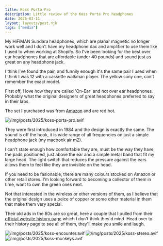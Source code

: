 ```yaml
---
title: Koss Porta Pro
description: Little review of the Koss Porta Pro headphones
date: 2025-03-11
layout: layouts/post.njk
tags: ["media"]
---
```


My HiFiMAN Sundara headphones, which are planar magnetic no longer work well and I don't have my headphone dac and amplifier to use them like I used to when working at Shopify. So I've been looking for the best over ear headphones that are affordable (under 40 pounds) and sound just as great on any headphone jack.

I think I've found the pair, and funnily enough it's the same pair I used when I think I was 12 with a cassette walkman player. The yellow sony one, can't remember the exact model.

First off, I love how they are called 'On-Ear' and not over ear headphones. Probably what the original designers of great headphones preferred to say in their labs.

The set I purchased was from [Amazon](https://www.amazon.co.uk/dp/B005I49784) and are red hot.

![/img/posts/2025/koss-porta-pro.avif](/img/posts/2025/koss-porta-pro.avif)

They were first introduced in 1984 and the design is exactly the same. The sound is off the hook, it is wide range of all frequencies on just a simple headphone jack (my macbook air m2).

I can't state enough how comfortable they are, must be the way they have the pads positioned, just above the ear and a simple metal band that fit my large head. The light switch that reduces the pressure against the ears allows them to feel like they are invisible on the head.

If you need to be fasionable, there are many colours stocked on Amazon or other retail stores. I'm looking forward to becoming a collector of them in time, want to own the green ones next.

Not that interested in the wireless or other versions of them, as I believe that the original design uses a peice of copper or some other material in them that make them very special.

Their old ads in the 80s are so great, here a couple that I pulled from their [official website history page](https://koss.com/pages/koss-history) which I don't think they'd mind. Head over to their history page to see all of them, they'll make you smile and laugh.

![/img/posts/2025/koss-encounter.avif](/img/posts/2025/koss-encounter.avif)
![/img/posts/2025/koss-stereo.avif](/img/posts/2025/koss-stereo.avif)
![/img/posts/2025/koss-monkeys.avif](/img/posts/2025/koss-monkeys.avif)
